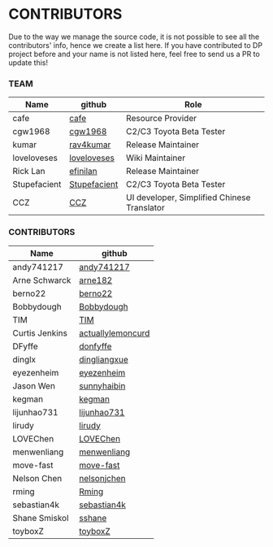 # CONTRIBUTORS

Due to the way we manage the source code, it is not possible to see all the contributors' info, hence we create a list here.
If you have contributed to DP project before and your name is not listed here, feel free to send us a PR to update this!

### TEAM
Name                                                         | github                                                       | Role
------------------------------------------------------------ | ------------------------------------------------------------ | ------------------------------------------------------------
cafe                                                         | [cafe](https://github.com/coffice12)                         | Resource Provider
cgw1968                                                      | [cgw1968](https://github.com/cgw1968-5779)                   | C2/C3 Toyota Beta Tester
kumar                                                        | [rav4kumar](https://github.com/rav4kumar)                    | Release Maintainer
loveloveses                                                  | [loveloveses](https://github.com/loveloveses)                | Wiki Maintainer
Rick Lan                                                     | [efinilan](https://github.com/efinilan)                      | Release Maintainer
Stupefacient                                                 | [Stupefacient](https://github.com/Stupefacient)              | C2/C3 Toyota Beta Tester
CCZ                                                          | [CCZ](https://github.com/czdeee)                             | UI developer, Simplified Chinese Translator

### CONTRIBUTORS
Name                                                         | github                                                      
------------------------------------------------------------ | ------------------------------------------------------------
andy741217                                                   | [andy741217](https://github.com/andy741217)                 
Arne Schwarck                                                | [arne182](https://github.com/arne182)                       
berno22                                                      | [berno22](https://github.com/berno22)                       
Bobbydough                                                   | [Bobbydough](https://github.com/bobbydough)                 
TIM                                                          | [TIM](https://github.com/CT921)                             
Curtis Jenkins                                               | [actuallylemoncurd](https://github.com/actuallylemoncurd)   
DFyffe                                                       | [donfyffe](https://github.com/donfyffe)                     
dinglx                                                       | [dingliangxue](https://github.com/dingliangxue)             
eyezenheim                                                   | [eyezenheim](https://github.com/eyezenheim)                 
Jason Wen                                                    | [sunnyhaibin](https://github.com/sunnyhaibin)               
kegman                                                       | [kegman](https://github.com/kegman)                         
lijunhao731                                                  | [lijunhao731](https://github.com/lijunhao731)               
lirudy                                                       | [lirudy](https://github.com/lirudy)                         
LOVEChen                                                     | [LOVEChen](https://github.com/LOVEChen)                     
menwenliang                                                  | [menwenliang](https://github.com/menwenliang)               
move-fast                                                    | [move-fast](https://github.com/move-fast)                   
Nelson Chen                                                  | [nelsonjchen](https://github.com/nelsonjchen)               
rming                                                        | [Rming](https://github.com/rming)                           
sebastian4k                                                  | [sebastian4k](https://github.com/sebastian4k)               
Shane Smiskol                                                | [sshane](https://github.com/sshane)                         
toyboxZ                                                      | [toyboxZ](https://github.com/toyboxZ)                       
